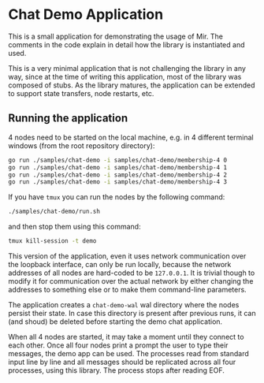 # Chat Demo Application

This is a small application for demonstrating the usage of Mir.
The comments in the code explain in detail how the library is instantiated and used.

This is a very minimal application that is not challenging the library in any way,
since at the time of writing this application, most of the library was composed of stubs.
As the library matures, the application can be extended to support state transfers, node restarts, etc.

## Running the application

4 nodes need to be started on the local machine, e.g. in 4 different terminal windows (from the root repository directory):

```bash
go run ./samples/chat-demo -i samples/chat-demo/membership-4 0
go run ./samples/chat-demo -i samples/chat-demo/membership-4 1
go run ./samples/chat-demo -i samples/chat-demo/membership-4 2
go run ./samples/chat-demo -i samples/chat-demo/membership-4 3
```

If you have `tmux` you can run the nodes by the following command:
```bash
./samples/chat-demo/run.sh
```

and then stop them using this command:
```bash
tmux kill-session -t demo
```

This version of the application, even it uses network communication over the loopback interface,
can only be run locally, because the network addresses of all nodes are hard-coded to be `127.0.0.1`.
It is trivial though to modify it for communication over the actual network by either changing the
addresses to something else or to make them command-line parameters.

The application creates a `chat-demo-wal` wal directory where the nodes persist their state.
In case this directory is present after previous runs,
it can (and shoud) be deleted before starting the demo chat application.

When all 4 nodes are started, it may take a moment until they connect to each other.
Once all four nodes print a prompt the user to type their messages, the demo app can be used.
The processes read from standard input line by line
and all messages should be replicated across all four processes, using this library.
The process stops after reading EOF.
